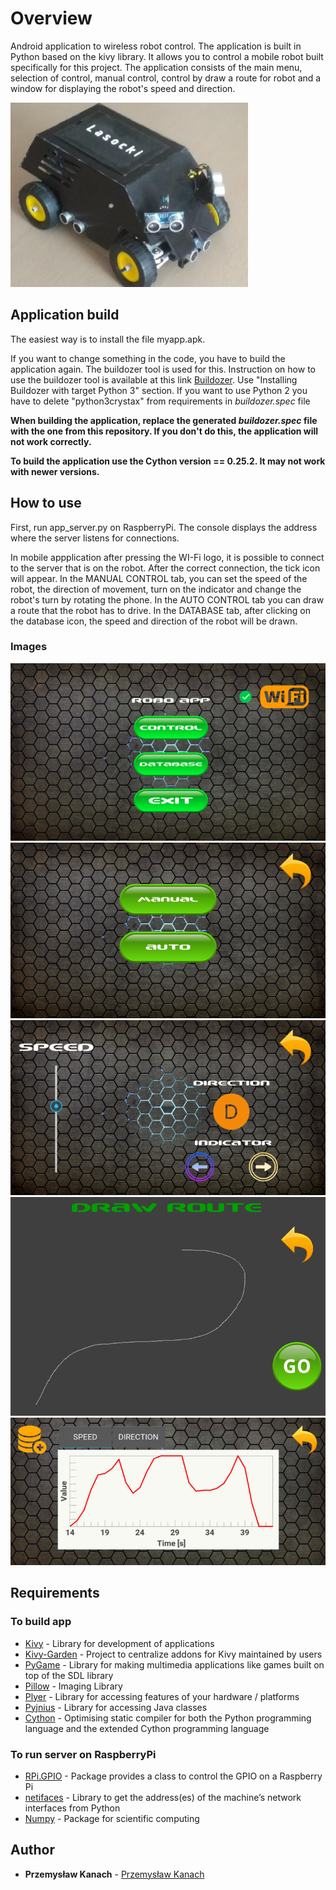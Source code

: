 # Overview

Android application to wireless robot control. The application is built in Python based on the kivy library. It allows you to control a mobile robot built specifically for this project. The application consists of the main menu, selection of control, manual control, control by draw a route for robot and a window for displaying the robot's speed and direction.

![Robot](/Images/robot.png)

## Application build

The easiest way is to install the file myapp.apk.

If you want to change something in the code, you have to build the application again. The buildozer tool is used for this. Instruction on how to use the buildozer tool is available at this link [Buildozer](https://github.com/kivy/buildozer). Use "Installing Buildozer with target Python 3" section. If you want to use Python 2 you have to delete "python3crystax" from requirements in *buildozer.spec* file

**When building the application, replace the generated *buildozer.spec* file with the one from this repository. If you don't do this, the application will not work correctly.**

**To build the application use the Cython version == 0.25.2. It may not work with newer versions.**

## How to use

First, run app_server.py on RaspberryPi. The console displays the address where the server listens for connections.

In mobile appplication after pressing the WI-Fi logo, it is possible to connect to the server that is on the robot. After the correct connection, the tick icon will appear. In the MANUAL CONTROL tab, you can set the speed of the robot, the direction of movement, turn on the indicator and change the robot's turn by rotating the phone. In the AUTO CONTROL tab you can draw a route that the robot has to drive. In the DATABASE tab, after clicking on the database icon, the speed and direction of the robot will be drawn.

### Images

![Image 1](/Images/1.png)
![Image 2](/Images/2.png) 
![Image 3](/Images/3.png)
![Image 4](/Images/4.png)
![Image 5](/Images/5.png)

## Requirements

### To build app

* [Kivy](https://kivy.org/#home) - Library for development of applications
* [Kivy-Garden](http://kivy-garden.github.io) - Project to centralize addons for Kivy maintained by users
* [PyGame](https://www.pygame.org/news) - Library for making multimedia applications like games built on top of the SDL library
* [Pillow](https://pillow.readthedocs.io/en/stable/) - Imaging Library
* [Plyer](https://plyer.readthedocs.io/en/latest/#) - Library for accessing features of your hardware / platforms
* [Pyjnius](https://pyjnius.readthedocs.io/en/latest/) - Library for accessing Java classes
* [Cython](https://cython.org) - Optimising static compiler for both the Python programming language and the extended Cython programming language

### To run server on RaspberryPi

* [RPi.GPIO](https://pypi.org/project/RPi.GPIO/) - Package provides a class to control the GPIO on a Raspberry Pi
* [netifaces](https://pypi.org/project/netifaces/) - Library to get the address(es) of the machine’s network interfaces from Python
* [Numpy](http://www.numpy.org) - Package for scientific computing

## Author

* **Przemysław Kanach** - [Przemysław Kanach](https://github.com/Przemoo16)
